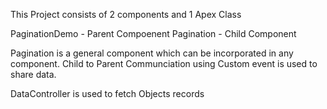This Project consists of 2 components and 1 Apex Class

PaginationDemo - Parent Compoenent
Pagination - Child Component


Pagination is a general component which can be incorporated in any component.
Child to Parent Communciation using Custom event is used to share data.



DataController is used to fetch Objects records
